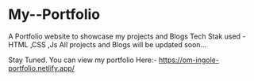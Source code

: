 # My--Portfolio
A Portfolio  website to showcase my projects and Blogs
Tech Stak used - HTML ,CSS ,Js
All projects and Blogs will be updated soon...

Stay Tuned.
You can view my portfolio Here:-  https://om-ingole-portfolio.netlify.app/
